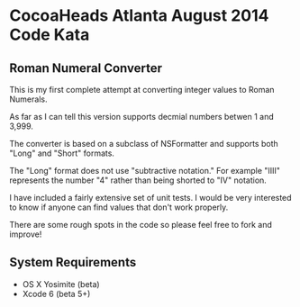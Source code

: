 CocoaHeads Atlanta August 2014 Code Kata
========================================

Roman Numeral Converter
------------------------

This is my first complete attempt at converting integer values to Roman Numerals.

As far as I can tell this version supports decmial numbers betwen 1 and 3,999.

The converter is based on a subclass of NSFormatter and supports both "Long" and "Short" formats.

The "Long" format does not use "subtractive notation." For example "IIII" represents the number "4" rather than being shorted to "IV" notation.

I have included a fairly extensive set of unit tests. I would be very interested to know if anyone can find values that don't work properly.

There are some rough spots in the code so please feel free to fork and improve!

System Requirements
-------------------

* OS X Yosimite (beta)
* Xcode 6 (beta 5+)

